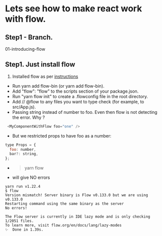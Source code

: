 # Lets see how to make react work with flow.

## Step1 - Branch.
01-introducing-flow

## Step1. Just install flow
1. Installed flow as per [instructions](https://create-react-app.dev/docs/adding-flow/)

- Run yarn add flow-bin (or yarn add flow-bin).
- Add "flow": "flow" to the scripts section of your package.json.
- Run "yarn flow init" to create a .flowconfig file in the root directory.
- Add // @flow to any files you want to type check (for example, to src/App.js).
- Passing string instead of number to foo. Even then flow is not detecting the error. Why ?
```js
 <MyComponentWithFlow foo="one" />
```
- But we restricted props to have foo as a number:
```js
type Props = {
  foo: number,
  bar?: string,
};
```

- > yarn flow
- will give NO errors
```
yarn run v1.22.4
$ flow
Version mismatch! Server binary is Flow v0.133.0 but we are using v0.133.0
Restarting command using the same binary as the server
No errors!

The Flow server is currently in IDE lazy mode and is only checking 1/2051 files.
To learn more, visit flow.org/en/docs/lang/lazy-modes
✨  Done in 1.39s.
```
